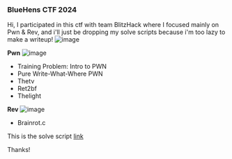 <h3> BlueHens CTF 2024 </h3>

Hi, I participated in this ctf with team BlitzHack where I focused mainly on Pwn & Rev, and i'll just be dropping my solve scripts because i'm too lazy to make a writeup!
![image](https://github.com/user-attachments/assets/e9d04271-24cb-4ba4-8935-7080a519a0b0)

**Pwn**
![image](https://github.com/user-attachments/assets/56ee1e67-c9a0-433a-ae24-11c347e56d87)

- Training Problem: Intro to PWN
- Pure Write-What-Where PWN
- Thetv
- Ret2bf
- Thelight

**Rev**
![image](https://github.com/user-attachments/assets/0d98bffa-b86c-4729-aa5f-8ff090fcbbc9)

- Brainrot.c

This is the solve script [link](https://github.com/h4ckyou/h4ckyou.github.io/tree/main/posts/ctf/bluehens24/solve)

Thanks!
